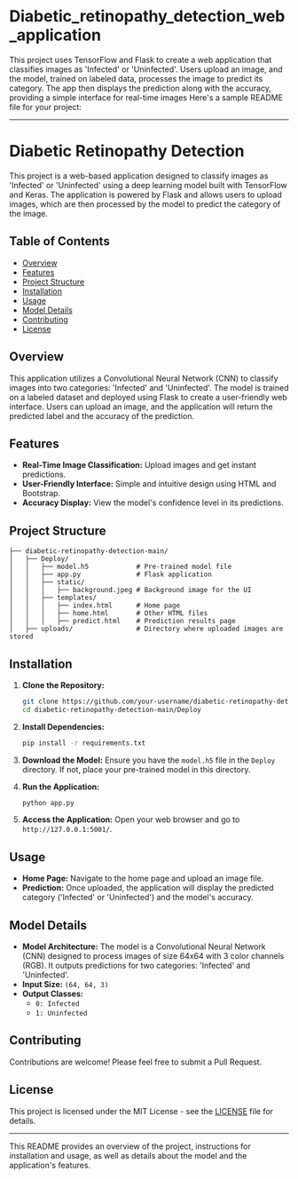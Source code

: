# Diabetic_retinopathy_detection_web_application
This project uses TensorFlow and Flask to create a web application that classifies images as 'Infected' or 'Uninfected'. Users upload an image, and the model, trained on labeled data, processes the image to predict its category. The app then displays the prediction along with the accuracy, providing a simple interface for real-time images
Here's a sample README file for your project:

---

# Diabetic Retinopathy Detection

This project is a web-based application designed to classify images as 'Infected' or 'Uninfected' using a deep learning model built with TensorFlow and Keras. The application is powered by Flask and allows users to upload images, which are then processed by the model to predict the category of the image.

## Table of Contents

- [Overview](#overview)
- [Features](#features)
- [Project Structure](#project-structure)
- [Installation](#installation)
- [Usage](#usage)
- [Model Details](#model-details)
- [Contributing](#contributing)
- [License](#license)

## Overview

This application utilizes a Convolutional Neural Network (CNN) to classify images into two categories: 'Infected' and 'Uninfected'. The model is trained on a labeled dataset and deployed using Flask to create a user-friendly web interface. Users can upload an image, and the application will return the predicted label and the accuracy of the prediction.

## Features

- **Real-Time Image Classification:** Upload images and get instant predictions.
- **User-Friendly Interface:** Simple and intuitive design using HTML and Bootstrap.
- **Accuracy Display:** View the model's confidence level in its predictions.

## Project Structure

```
├── diabetic-retinopathy-detection-main/
│   ├── Deploy/
│   │   ├── model.h5            # Pre-trained model file
│   │   ├── app.py              # Flask application
│   │   ├── static/
│   │   │   ├── background.jpeg # Background image for the UI
│   │   ├── templates/
│   │   │   ├── index.html      # Home page
│   │   │   ├── home.html       # Other HTML files
│   │   │   ├── predict.html    # Prediction results page
│   ├── uploads/                # Directory where uploaded images are stored
```

## Installation

1. **Clone the Repository:**

   ```bash
   git clone https://github.com/your-username/diabetic-retinopathy-detection.git
   cd diabetic-retinopathy-detection-main/Deploy
   ```

2. **Install Dependencies:**

   ```bash
   pip install -r requirements.txt
   ```

3. **Download the Model:**
   Ensure you have the `model.h5` file in the `Deploy` directory. If not, place your pre-trained model in this directory.

4. **Run the Application:**

   ```bash
   python app.py
   ```

5. **Access the Application:**
   Open your web browser and go to `http://127.0.0.1:5001/`.

## Usage

- **Home Page:** Navigate to the home page and upload an image file.
- **Prediction:** Once uploaded, the application will display the predicted category ('Infected' or 'Uninfected') and the model's accuracy.

## Model Details

- **Model Architecture:** The model is a Convolutional Neural Network (CNN) designed to process images of size 64x64 with 3 color channels (RGB). It outputs predictions for two categories: 'Infected' and 'Uninfected'.
- **Input Size:** `(64, 64, 3)`
- **Output Classes:** 
  - `0: Infected`
  - `1: Uninfected`

## Contributing

Contributions are welcome! Please feel free to submit a Pull Request.

## License

This project is licensed under the MIT License - see the [LICENSE](LICENSE) file for details.

---

This README provides an overview of the project, instructions for installation and usage, as well as details about the model and the application's features.
